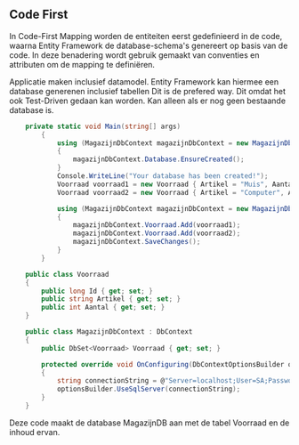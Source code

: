 ## Code First

 In Code-First Mapping worden de entiteiten eerst gedefinieerd in de code, waarna Entity Framework de database-schema's genereert op basis van de code. In deze benadering wordt gebruik gemaakt van conventies en attributen om de mapping te definiëren. 

Applicatie maken inclusief datamodel.
Entity Framework kan hiermee een database generenen inclusief tabellen 
Dit is de prefered way.
Dit omdat het ook Test-Driven gedaan kan worden. 
Kan alleen als er nog geen bestaande database is.

```c#
	private static void Main(string[] args)
        {
            using (MagazijnDbContext magazijnDbContext = new MagazijnDbContext())
            {
                magazijnDbContext.Database.EnsureCreated();
            }
            Console.WriteLine("Your database has been created!");
            Voorraad voorraad1 = new Voorraad { Artikel = "Muis", Aantal = 5 };
            Voorraad voorraad2 = new Voorraad { Artikel = "Computer", Aantal = 9 };

            using (MagazijnDbContext magazijnDbContext = new MagazijnDbContext())
            {
                magazijnDbContext.Voorraad.Add(voorraad1);
                magazijnDbContext.Voorraad.Add(voorraad2);
                magazijnDbContext.SaveChanges();
            }
        }
```
```c#
    public class Voorraad
    {
        public long Id { get; set; }
        public string Artikel { get; set; }
        public int Aantal { get; set; }
    }
```
```c#
    public class MagazijnDbContext : DbContext
    {
        public DbSet<Voorraad> Voorraad { get; set; }

        protected override void OnConfiguring(DbContextOptionsBuilder optionsBuilder)
        {
            string connectionString = @"Server=localhost;User=SA;Password=**********;Database=MagazijnDB;TrustServerCertificate=true";
            optionsBuilder.UseSqlServer(connectionString);
        }
    }
```
Deze code maakt de database MagazijnDB aan met de tabel Voorraad en de inhoud ervan.
